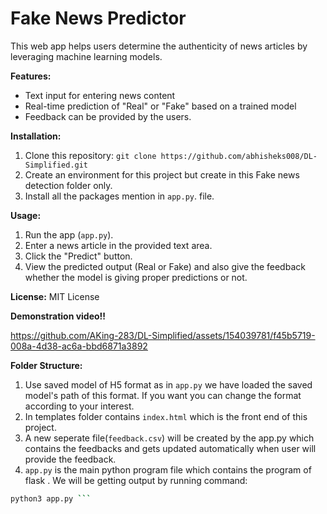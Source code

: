 # Fake News Predictor

This web app helps users determine the authenticity of news articles by leveraging machine learning models.

**Features:**

* Text input for entering news content
* Real-time prediction of "Real" or "Fake" based on a trained model
* Feedback can be provided by the users.

**Installation:**
1. Clone this repository: `git clone https://github.com/abhisheks008/DL-Simplified.git`
2. Create an environment for this project but create in this Fake news detection folder only.
3. Install all the packages mention in `app.py`. file.

**Usage:**
1. Run the app (`app.py`).
2. Enter a news article in the provided text area.
3. Click the "Predict" button.
4. View the predicted output (Real or Fake) and also give the feedback whether the model is giving proper predictions or not. 


**License:**
MIT License 

**Demonstration video!!**

https://github.com/AKing-283/DL-Simplified/assets/154039781/f45b5719-008a-4d38-ac6a-bbd6871a3892



**Folder Structure:**
1. Use saved model of H5 format as in `app.py` we have loaded the saved model's path of this format.
   If you want you can change the format according to your interest. 
2. In templates folder contains `index.html` which is the front end of this project.
3. A new seperate file(`feedback.csv`) will be created by the app.py which contains the feedbacks and 
   gets updated automatically when user will provide the feedback.
4. `app.py` is the main python program file which contains the program of flask . We will be getting output by running command:
  ```bash 
python3 app.py ```
